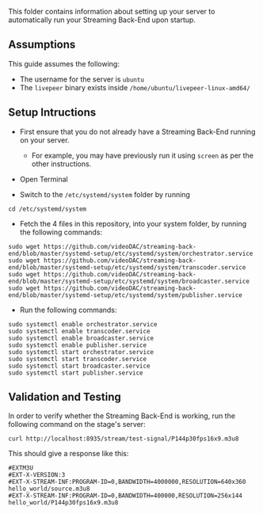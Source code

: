 This folder contains information about setting up your server to automatically run your Streaming Back-End upon startup.

## Assumptions

This guide assumes the following:

- The username for the server is `ubuntu`
- The `livepeer` binary exists inside `/home/ubuntu/livepeer-linux-amd64/`

## Setup Intructions

- First ensure that you do not already have a Streaming Back-End running on your server.
  - For example, you may have previously run it using `screen` as per the other instructions.

- Open Terminal

- Switch to the `/etc/systemd/system` folder by running
```
cd /etc/systemd/system
```

- Fetch the 4 files in this repository, into your system folder, by running the following commands:
```
sudo wget https://github.com/videoDAC/streaming-back-end/blob/master/systemd-setup/etc/systemd/system/orchestrator.service
sudo wget https://github.com/videoDAC/streaming-back-end/blob/master/systemd-setup/etc/systemd/system/transcoder.service
sudo wget https://github.com/videoDAC/streaming-back-end/blob/master/systemd-setup/etc/systemd/system/broadcaster.service
sudo wget https://github.com/videoDAC/streaming-back-end/blob/master/systemd-setup/etc/systemd/system/publisher.service
```

- Run the following commands:
```
sudo systemctl enable orchestrator.service
sudo systemctl enable transcoder.service
sudo systemctl enable broadcaster.service
sudo systemctl enable publisher.service
sudo systemctl start orchestrator.service
sudo systemctl start transcoder.service
sudo systemctl start broadcaster.service
sudo systemctl start publisher.service
```

## Validation and Testing

In order to verify whether the Streaming Back-End is working, run the following command on the stage's server:
```
curl http://localhost:8935/stream/test-signal/P144p30fps16x9.m3u8
```
This should give a response like this:
```
#EXTM3U
#EXT-X-VERSION:3
#EXT-X-STREAM-INF:PROGRAM-ID=0,BANDWIDTH=4000000,RESOLUTION=640x360
hello_world/source.m3u8
#EXT-X-STREAM-INF:PROGRAM-ID=0,BANDWIDTH=400000,RESOLUTION=256x144
hello_world/P144p30fps16x9.m3u8
```
